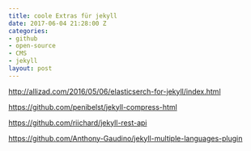 ```yaml
---
title: coole Extras für jekyll
date: 2017-06-04 21:28:00 Z
categories:
- github
- open-source
- CMS
- jekyll
layout: post
---
```


http://allizad.com/2016/05/06/elasticserch-for-jekyll/index.html


https://github.com/penibelst/jekyll-compress-html

https://github.com/riichard/jekyll-rest-api

https://github.com/Anthony-Gaudino/jekyll-multiple-languages-plugin